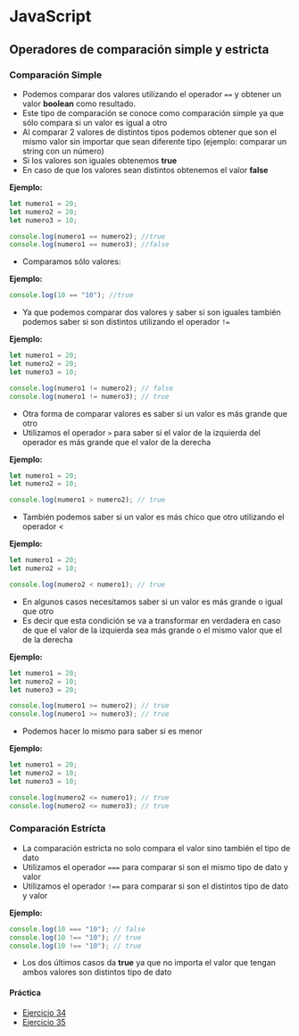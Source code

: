 # JavaScript

## Operadores de comparación simple y estricta

### Comparación Simple

- Podemos comparar dos valores utilizando el operador `==` y obtener un valor **boolean** como resultado.
- Este tipo de comparación se conoce como comparación simple ya que sólo compara si un valor es igual a otro
- Al comparar 2 valores de distintos tipos podemos obtener que son el mismo valor sin importar que sean diferente tipo (ejemplo: comparar un string con un número)
- Si los valores son iguales obtenemos **true**
- En caso de que los valores sean distintos obtenemos el valor **false**

**Ejemplo:**

```js
let numero1 = 20;
let numero2 = 20;
let numero3 = 10;

console.log(numero1 == numero2); //true
console.log(numero1 == numero3); //false
```

- Comparamos sólo valores:

**Ejemplo:**

```js
console.log(10 == "10"); //true
```

- Ya que podemos comparar dos valores y saber si son iguales también podemos saber si son distintos utilizando el operador `!=`

**Ejemplo:**

```js
let numero1 = 20;
let numero2 = 20;
let numero3 = 10;

console.log(numero1 != numero2); // false
console.log(numero1 != numero3); // true
```

- Otra forma de comparar valores es saber si un valor es más grande que otro
- Utilizamos el operador `>` para saber si el valor de la izquierda del operador es más grande que el valor de la derecha

**Ejemplo:**

```js
let numero1 = 20;
let numero2 = 10;

console.log(numero1 > numero2); // true
```

- También podemos saber si un valor es más chico que otro utilizando el operador <

**Ejemplo:**

```js
let numero1 = 20;
let numero2 = 10;

console.log(numero2 < numero1); // true
```

- En algunos casos necesitamos saber si un valor es más grande o igual que otro
- Es decir que esta condición se va a transformar en verdadera en caso de que el valor de la izquierda sea más grande o el mismo valor que el de la derecha

**Ejemplo:**

```js
let numero1 = 20;
let numero2 = 10;
let numero3 = 20;

console.log(numero1 >= numero2); // true
console.log(numero1 >= numero3); // true
```

- Podemos hacer lo mismo para saber si es menor

**Ejemplo:**

```js
let numero1 = 20;
let numero2 = 10;
let numero3 = 10;

console.log(numero2 <= numero1); // true
console.log(numero2 <= numero3); // true
```

### Comparación Estrícta

- La comparación estricta no solo compara el valor sino también el tipo de dato
- Utilizamos el operador `===` para comparar si son el mismo tipo de dato y valor
- Utilizamos el operador `!==` para comparar si son el distintos tipo de dato y valor

**Ejemplo:**

```js
console.log(10 === "10"); // false
console.log(10 !== "10"); // true
console.log(10 !== "10"); // true
```

- Los dos últimos casos da **true** ya que no importa el valor que tengan ambos valores son distintos tipo de dato

#### Práctica

- [Ejercicio 34](../ejercicios/consignas/js/ej34.md)
- [Ejercicio 35](../ejercicios/consignas/js/ej35.md)
